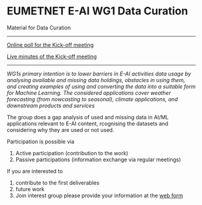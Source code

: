 # EUMETNET E-AI WG1 Data Curation

Material for Data Curation

-------
[Online poll for the Kick-off meeting](https://www.menti.com/altmce3sswaa)

[Live minutes of the Kick-off meeting](https://docs.google.com/document/d/1jYyMo1h8u_xzHiIZBCH5z-mTcQLVabQ62-bLRPGyLnE/edit)

---

_WG1s primary intention is to lower barriers in E-AI activities data usage by analysing available and missing data holdings, obstacles in using them, and creating examples of using and converting the data into a suitable form for Machine Learning. The considered applications cover weather forecasting (from nowcasting to seasonal), climate applications, and downstream products and services_

The group does a gap analysis of used and missing data in AI/ML applications relevant to E-AI content, rcognising the datasets and considering why they are used or not used.

Participation is possible via 
1. Active participation (contribution to the work)
2. Passive participations (information exchange via regular meetings) 

If you are interested to
1. contribute to the first deliverables
2. future work
3. Join interest group
please provide your information at the [web form](https://terminplaner6.dfn.de/en/p/753c865520370db6acb9aa4a80a43bfe-911670)


